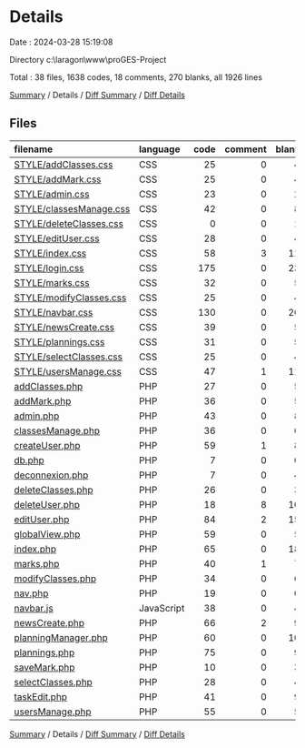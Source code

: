 # Details

Date : 2024-03-28 15:19:08

Directory c:\\laragon\\www\\proGES-Project

Total : 38 files,  1638 codes, 18 comments, 270 blanks, all 1926 lines

[Summary](results.md) / Details / [Diff Summary](diff.md) / [Diff Details](diff-details.md)

## Files
| filename | language | code | comment | blank | total |
| :--- | :--- | ---: | ---: | ---: | ---: |
| [STYLE/addClasses.css](/STYLE/addClasses.css) | CSS | 25 | 0 | 4 | 29 |
| [STYLE/addMark.css](/STYLE/addMark.css) | CSS | 25 | 0 | 4 | 29 |
| [STYLE/admin.css](/STYLE/admin.css) | CSS | 23 | 0 | 2 | 25 |
| [STYLE/classesManage.css](/STYLE/classesManage.css) | CSS | 42 | 0 | 8 | 50 |
| [STYLE/deleteClasses.css](/STYLE/deleteClasses.css) | CSS | 0 | 0 | 1 | 1 |
| [STYLE/editUser.css](/STYLE/editUser.css) | CSS | 28 | 0 | 4 | 32 |
| [STYLE/index.css](/STYLE/index.css) | CSS | 58 | 3 | 11 | 72 |
| [STYLE/login.css](/STYLE/login.css) | CSS | 175 | 0 | 23 | 198 |
| [STYLE/marks.css](/STYLE/marks.css) | CSS | 32 | 0 | 5 | 37 |
| [STYLE/modifyClasses.css](/STYLE/modifyClasses.css) | CSS | 25 | 0 | 4 | 29 |
| [STYLE/navbar.css](/STYLE/navbar.css) | CSS | 130 | 0 | 26 | 156 |
| [STYLE/newsCreate.css](/STYLE/newsCreate.css) | CSS | 39 | 0 | 5 | 44 |
| [STYLE/plannings.css](/STYLE/plannings.css) | CSS | 31 | 0 | 5 | 36 |
| [STYLE/selectClasses.css](/STYLE/selectClasses.css) | CSS | 25 | 0 | 4 | 29 |
| [STYLE/usersManage.css](/STYLE/usersManage.css) | CSS | 47 | 1 | 11 | 59 |
| [addClasses.php](/addClasses.php) | PHP | 27 | 0 | 5 | 32 |
| [addMark.php](/addMark.php) | PHP | 36 | 0 | 5 | 41 |
| [admin.php](/admin.php) | PHP | 43 | 0 | 8 | 51 |
| [classesManage.php](/classesManage.php) | PHP | 36 | 0 | 6 | 42 |
| [createUser.php](/createUser.php) | PHP | 59 | 1 | 8 | 68 |
| [db.php](/db.php) | PHP | 7 | 0 | 0 | 7 |
| [deconnexion.php](/deconnexion.php) | PHP | 7 | 0 | 4 | 11 |
| [deleteClasses.php](/deleteClasses.php) | PHP | 26 | 0 | 3 | 29 |
| [deleteUser.php](/deleteUser.php) | PHP | 18 | 8 | 10 | 36 |
| [editUser.php](/editUser.php) | PHP | 84 | 2 | 15 | 101 |
| [globalView.php](/globalView.php) | PHP | 59 | 0 | 5 | 64 |
| [index.php](/index.php) | PHP | 65 | 0 | 18 | 83 |
| [marks.php](/marks.php) | PHP | 40 | 1 | 7 | 48 |
| [modifyClasses.php](/modifyClasses.php) | PHP | 34 | 0 | 6 | 40 |
| [nav.php](/nav.php) | PHP | 19 | 0 | 0 | 19 |
| [navbar.js](/navbar.js) | JavaScript | 38 | 0 | 4 | 42 |
| [newsCreate.php](/newsCreate.php) | PHP | 66 | 2 | 9 | 77 |
| [planningManager.php](/planningManager.php) | PHP | 60 | 0 | 10 | 70 |
| [plannings.php](/plannings.php) | PHP | 75 | 0 | 9 | 84 |
| [saveMark.php](/saveMark.php) | PHP | 10 | 0 | 3 | 13 |
| [selectClasses.php](/selectClasses.php) | PHP | 28 | 0 | 4 | 32 |
| [taskEdit.php](/taskEdit.php) | PHP | 41 | 0 | 9 | 50 |
| [usersManage.php](/usersManage.php) | PHP | 55 | 0 | 5 | 60 |

[Summary](results.md) / Details / [Diff Summary](diff.md) / [Diff Details](diff-details.md)